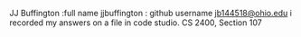 JJ Buffington   :full name
jjbuffington   : github username
jb144518@ohio.edu i recorded my answers on a file in code studio. 
CS 2400, Section 107
